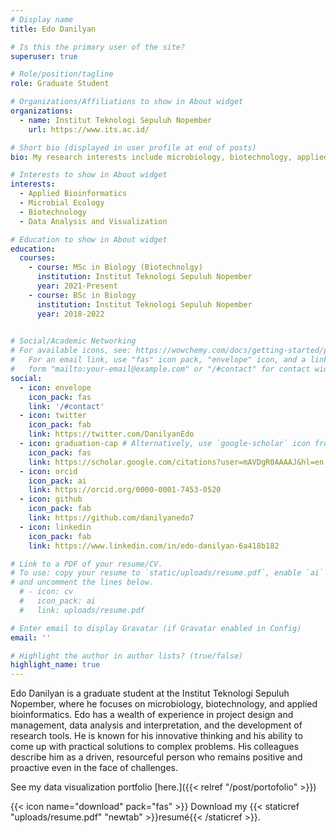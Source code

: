 ```yaml
---
# Display name
title: Edo Danilyan

# Is this the primary user of the site?
superuser: true

# Role/position/tagline
role: Graduate Student

# Organizations/Affiliations to show in About widget
organizations:
  - name: Institut Teknologi Sepuluh Nopember
    url: https://www.its.ac.id/

# Short bio (displayed in user profile at end of posts)
bio: My research interests include microbiology, biotechnology, applied bioinformatics.

# Interests to show in About widget
interests:
  - Applied Bioinformatics
  - Microbial Ecology
  - Biotechnology
  - Data Analysis and Visualization

# Education to show in About widget
education:
  courses:
    - course: MSc in Biology (Biotechnolgy)
      institution: Institut Teknologi Sepuluh Nopember
      year: 2021-Present
    - course: BSc in Biology
      institution: Institut Teknologi Sepuluh Nopember
      year: 2018-2022
    

# Social/Academic Networking
# For available icons, see: https://wowchemy.com/docs/getting-started/page-builder/#icons
#   For an email link, use "fas" icon pack, "envelope" icon, and a link in the
#   form "mailto:your-email@example.com" or "/#contact" for contact widget.
social:
  - icon: envelope
    icon_pack: fas
    link: '/#contact'
  - icon: twitter
    icon_pack: fab
    link: https://twitter.com/DanilyanEdo
  - icon: graduation-cap # Alternatively, use `google-scholar` icon from `ai` icon pack
    icon_pack: fas
    link: https://scholar.google.com/citations?user=mAVDgR0AAAAJ&hl=en
  - icon: orcid
    icon_pack: ai
    link: https://orcid.org/0000-0001-7453-0520
  - icon: github
    icon_pack: fab
    link: https://github.com/danilyanedo7
  - icon: linkedin
    icon_pack: fab
    link: https://www.linkedin.com/in/edo-danilyan-6a418b182

# Link to a PDF of your resume/CV.
# To use: copy your resume to `static/uploads/resume.pdf`, enable `ai` icons in `params.toml`,
# and uncomment the lines below.
  # - icon: cv
  #   icon_pack: ai
  #   link: uploads/resume.pdf

# Enter email to display Gravatar (if Gravatar enabled in Config)
email: ''

# Highlight the author in author lists? (true/false)
highlight_name: true
---
```


Edo Danilyan is a graduate student at the Institut Teknologi Sepuluh Nopember, where he focuses on microbiology, biotechnology, and applied bioinformatics. Edo has a wealth of experience in project design and management, data analysis and interpretation, and the development of research tools. He is known for his innovative thinking and his ability to come up with practical solutions to complex problems. His colleagues describe him as a driven, resourceful person who remains positive and proactive even in the face of challenges.

See my data visualization portfolio [here.]({{< relref "/post/portofolio" >}})

{{< icon name="download" pack="fas" >}} Download my {{< staticref "uploads/resume.pdf" "newtab" >}}resumé{{< /staticref >}}.


